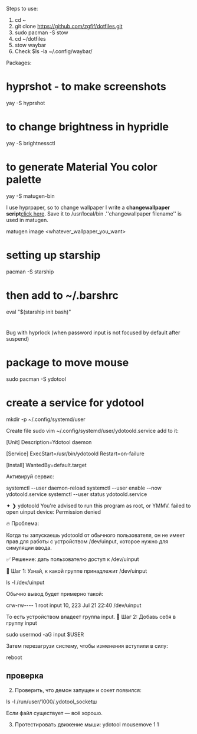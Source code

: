 Steps to use:

1. cd ~
2. git clone https://github.com/zgfif/dotfiles.git
3. sudo pacman -S stow
4. cd ~/dotfiles
5. stow waybar
6. Check $ls -la ~/.config/waybar/


Packages:

# hyprshot - to make screenshots
yay -S hyprshot

# to change brightness in hypridle
yay -S brightnessctl

# to generate Material You color palette
yay -S matugen-bin

I use hyprpaper, so to change wallpaper I write a **changewallpaper script**[click here](https://gist.github.com/zgfif/008734750ee384ad867aff27fc99533f). Save it to /usr/local/bin .''changewallpaper filename'' is used in matugen.

matugen image <whatever_wallpaper_you_want>

# setting up starship
pacman -S starship

# then add to ~/.barshrc
eval "$(starship init bash)"


# #####
Bug with hyprlock (when password input is not focused by default after suspend)

# package to move mouse
sudo pacman -S ydotool


# create a service for ydotool

mkdir -p ~/.config/systemd/user

Create file sudo vim  ~/.config/systemd/user/ydotoold.service  add to it:


[Unit]
Description=Ydotool daemon

[Service]
ExecStart=/usr/bin/ydotoold
Restart=on-failure

[Install]
WantedBy=default.target

Активируй сервис:

systemctl --user daemon-reload
systemctl --user enable --now ydotoold.service
systemctl --user status ydotoold.service


✦ ❯ ydotoold
You're advised to run this program as root, or YMMV.
failed to open uinput device: Permission denied

🔥 Проблема:

Когда ты запускаешь ydotoold от обычного пользователя, он не имеет прав для работы с устройством /dev/uinput, которое нужно для симуляции ввода.

✅ Решение: дать пользователю доступ к /dev/uinput

🔧 Шаг 1: Узнай, к какой группе принадлежит /dev/uinput

ls -l /dev/uinput

Обычно вывод будет примерно такой:

crw-rw---- 1 root input 10, 223 Jul 21 22:40 /dev/uinput

То есть устройством владеет группа input.
🔧 Шаг 2: Добавь себя в группу input

sudo usermod -aG input $USER

Затем перезагрузи систему, чтобы изменения вступили в силу:

reboot


## проверка

2. Проверить, что демон запущен и сокет появился:

ls -l /run/user/1000/.ydotool_socketш

Если файл существует — всё хорошо.

3. Протестировать движение мыши:
ydotool mousemove 1 1

